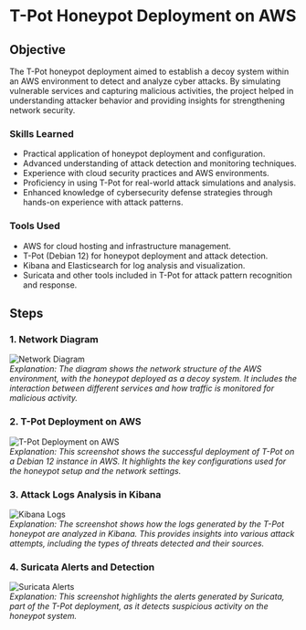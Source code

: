 # T-Pot Honeypot Deployment on AWS

## Objective
The T-Pot honeypot deployment aimed to establish a decoy system within an AWS environment to detect and analyze cyber attacks. By simulating vulnerable services and capturing malicious activities, the project helped in understanding attacker behavior and providing insights for strengthening network security.

### Skills Learned
- Practical application of honeypot deployment and configuration.
- Advanced understanding of attack detection and monitoring techniques.
- Experience with cloud security practices and AWS environments.
- Proficiency in using T-Pot for real-world attack simulations and analysis.
- Enhanced knowledge of cybersecurity defense strategies through hands-on experience with attack patterns.

### Tools Used
- AWS for cloud hosting and infrastructure management.
- T-Pot (Debian 12) for honeypot deployment and attack detection.
- Kibana and Elasticsearch for log analysis and visualization.
- Suricata and other tools included in T-Pot for attack pattern recognition and response.

## Steps

### 1. **Network Diagram**  
![Network Diagram](imgsrc)  
*Explanation: The diagram shows the network structure of the AWS environment, with the honeypot deployed as a decoy system. It includes the interaction between different services and how traffic is monitored for malicious activity.*

### 2. **T-Pot Deployment on AWS**  
![T-Pot Deployment on AWS](imgsrc)  
*Explanation: This screenshot shows the successful deployment of T-Pot on a Debian 12 instance in AWS. It highlights the key configurations used for the honeypot setup and the network settings.*

### 3. **Attack Logs Analysis in Kibana**  
![Kibana Logs](imgsrc)  
*Explanation: The screenshot shows how the logs generated by the T-Pot honeypot are analyzed in Kibana. This provides insights into various attack attempts, including the types of threats detected and their sources.*

### 4. **Suricata Alerts and Detection**  
![Suricata Alerts](imgsrc)  
*Explanation: This screenshot highlights the alerts generated by Suricata, part of the T-Pot deployment, as it detects suspicious activity on the honeypot system.*
